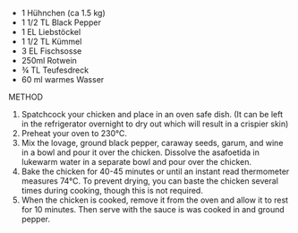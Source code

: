 - 1 Hühnchen (ca 1.5 kg)
- 1 1/2 TL Black Pepper
- 1  EL  Liebstöckel
- 1 1/2 TL Kümmel
- 3 EL Fischsosse
-  250ml Rotwein
- ¾ TL Teufesdreck
- 60 ml warmes Wasser

METHOD
1. Spatchcock your chicken and place in an oven safe dish. (It can be left in the refrigerator overnight to dry out which will result in a crispier skin)
2. Preheat your oven to 230°C. 
3. Mix the lovage, ground black pepper, caraway seeds, garum, and wine in a bowl and pour it over the chicken. Dissolve the asafoetida in lukewarm water in a separate bowl and pour over the chicken. 
4. Bake the chicken for 40-45 minutes or until an instant read thermometer measures 74°C. To prevent drying, you can baste the chicken several times during cooking, though this is not required. 
5. When the chicken is cooked, remove it from the oven and allow it to rest for 10 minutes. Then serve with the sauce is was cooked in and ground pepper. 